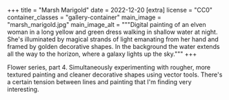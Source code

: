 +++
title = "Marsh Marigold"
date = 2022-12-20
[extra]
license = "CC0"
container_classes = "gallery-container"
main_image = "marsh_marigold.jpg"
main_image_alt = """Digital painting of an elven woman in a long yellow and
green dress walking in shallow water at night. She's illuminated by magical
strands of light emanating from her hand and framed by golden decorative
shapes. In the background the water extends all the way to the horizon, where a
galaxy lights up the sky."""
+++

Flower series, part 4. Simultaneously experimenting with rougher, more textured
painting and cleaner decorative shapes using vector tools. There's a certain
tension between lines and painting that I'm finding very interesting.

<!-- more -->
